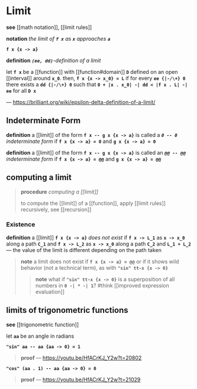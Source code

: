 # Limit

**see** [[math notation]], [[limit rules]]

**notation** _the limit of **`f x`** as **`x`** approaches **`a`**_

**`f x {x -> a}`**

**definition** _**`(ee, dd)`**-definition of a limit_

let **`f x`** be a [[function]] with [[function#domain]] **`D`** defined on an open [[interval]] around **`x_0`**. then, **`f x {x -> x_0} = L`** if for every **`ee {|-/\+} 0`** there exists a **`dd {|-/\+} 0`** such that **`0 + |x . x_0| -| dd < |f x . L| -| ee`** for all **`D x`**

&mdash; <https://brilliant.org/wiki/epsilon-delta-definition-of-a-limit/>

## Indeterminate Form

**definition** a [[limit]] of the form **`f x -- g x {x -> a}`** is called a _**`0 -- 0`** indeterminate form_ if **`f x {x -> a} = 0`** and **`g x {x -> a} = 0`**

**definition** a [[limit]] of the form **`f x -- g x {x -> a}`** is called an _**`@@ -- @@`** indeterminate form_ if **`f x {x -> a} = @@`** and **`g x {x -> a} = @@`**

## computing a limit

> **procedure** _computing a [[limit]]_
>
> to compute the [[limit]] of a [[function]], apply [[limit rules]] recursively, see [[recursion]]

### Existence

**definition** a [[limit]] **`f x {x -> a}`** _does not exist_ if **`f x -> L_1`** as **`x -> x_0`** along a path **`C_1`** and **`f x -> L_2`** as **`x -> x_0`** along a path **`C_2`** and **`L_1 + L_2`** &mdash; the value of the limit is different depending on the path taken

> **note** a limit does not exist if **`f x {x -> a} = @@`** or if it shows wild behavior (not a technical term), as with **`"sin" tt-x {x -> 0}`**
>
> > **note** what if **`"sin" tt-x {x -> 0}`** is a superposition of all numbers in **`0 -| * -| 1`**? #think [[improved expression evaluation]]

## limits of trigonometric functions

**see** [[trigonometric function]]

let **`aa`** be an angle in radians

**`"sin" aa -- aa {aa -> 0} = 1`**

> **proof** &mdash; <https://youtu.be/HfACrKJ_Y2w?t=20802>

**`"cos" (aa . 1) -- aa {aa -> 0} = 0`**

> **proof** &mdash; <https://youtu.be/HfACrKJ_Y2w?t=21029>
